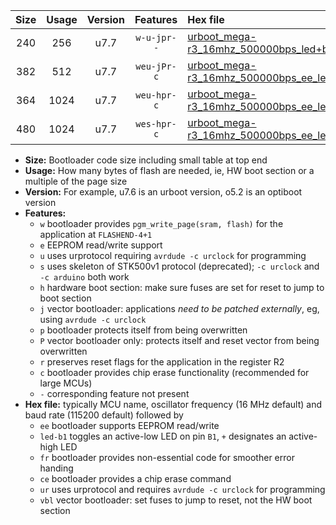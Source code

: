 |Size|Usage|Version|Features|Hex file|
|:-:|:-:|:-:|:-:|:--|
|240|256|u7.7|`w-u-jpr--`|[urboot_mega-r3_16mhz_500000bps_led+b7_ur_vbl.hex](https://raw.githubusercontent.com/stefanrueger/urboot.hex/main/boards/mega-r3/fcpu_16mhz/500000_bps/urboot_mega-r3_16mhz_500000bps_led+b7_ur_vbl.hex)|
|382|512|u7.7|`weu-jPr-c`|[urboot_mega-r3_16mhz_500000bps_ee_led+b7_fr_ce_ur_vbl.hex](https://raw.githubusercontent.com/stefanrueger/urboot.hex/main/boards/mega-r3/fcpu_16mhz/500000_bps/urboot_mega-r3_16mhz_500000bps_ee_led+b7_fr_ce_ur_vbl.hex)|
|364|1024|u7.7|`weu-hpr-c`|[urboot_mega-r3_16mhz_500000bps_ee_led+b7_fr_ce_ur.hex](https://raw.githubusercontent.com/stefanrueger/urboot.hex/main/boards/mega-r3/fcpu_16mhz/500000_bps/urboot_mega-r3_16mhz_500000bps_ee_led+b7_fr_ce_ur.hex)|
|480|1024|u7.7|`wes-hpr-c`|[urboot_mega-r3_16mhz_500000bps_ee_led+b7_fr_ce.hex](https://raw.githubusercontent.com/stefanrueger/urboot.hex/main/boards/mega-r3/fcpu_16mhz/500000_bps/urboot_mega-r3_16mhz_500000bps_ee_led+b7_fr_ce.hex)|

- **Size:** Bootloader code size including small table at top end
- **Usage:** How many bytes of flash are needed, ie, HW boot section or a multiple of the page size
- **Version:** For example, u7.6 is an urboot version, o5.2 is an optiboot version
- **Features:**
  + `w` bootloader provides `pgm_write_page(sram, flash)` for the application at `FLASHEND-4+1`
  + `e` EEPROM read/write support
  + `u` uses urprotocol requiring `avrdude -c urclock` for programming
  + `s` uses skeleton of STK500v1 protocol (deprecated); `-c urclock` and `-c arduino` both work
  + `h` hardware boot section: make sure fuses are set for reset to jump to boot section
  + `j` vector bootloader: applications *need to be patched externally*, eg, using `avrdude -c urclock`
  + `p` bootloader protects itself from being overwritten
  + `P` vector bootloader only: protects itself and reset vector from being overwritten
  + `r` preserves reset flags for the application in the register R2
  + `c` bootloader provides chip erase functionality (recommended for large MCUs)
  + `-` corresponding feature not present
- **Hex file:** typically MCU name, oscillator frequency (16 MHz default) and baud rate (115200 default) followed by
  + `ee` bootloader supports EEPROM read/write
  + `led-b1` toggles an active-low LED on pin `B1`, `+` designates an active-high LED
  + `fr` bootloader provides non-essential code for smoother error handing
  + `ce` bootloader provides a chip erase command
  + `ur` uses urprotocol and requires `avrdude -c urclock` for programming
  + `vbl` vector bootloader: set fuses to jump to reset, not the HW boot section
